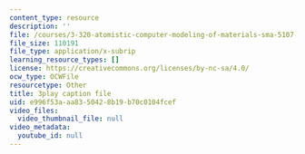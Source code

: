 ```yaml
---
content_type: resource
description: ''
file: /courses/3-320-atomistic-computer-modeling-of-materials-sma-5107-spring-2005/e996f53aaa8350428b19b70c0104fcef_gQ1YPzcHZqo.vtt
file_size: 110191
file_type: application/x-subrip
learning_resource_types: []
license: https://creativecommons.org/licenses/by-nc-sa/4.0/
ocw_type: OCWFile
resourcetype: Other
title: 3play caption file
uid: e996f53a-aa83-5042-8b19-b70c0104fcef
video_files:
  video_thumbnail_file: null
video_metadata:
  youtube_id: null
---
```

